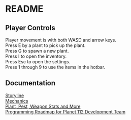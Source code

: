 # README

## Player Controls
Player movement is with both WASD and arrow keys.  
Press E by a plant to pick up the plant.  
Press G to spawn a new plant.  
Press I to open the inventory.  
Press Esc to open the settings.  
Press 1 through 9 to use the items in the hotbar.

## Documentation
[Storyline](https://docs.google.com/document/d/1KCsUWCJs6QGOLFqffXXp3BxNZvURIgNCGsbUw-r4euU/edit)  
[Mechanics](https://docs.google.com/document/d/1qmsx3F7Hh5C4Zg7G3A6n3ps4ukyw240-1f1zCxCJvFQ/edit)  
[Plant, Pest, Weapon Stats and More](https://docs.google.com/spreadsheets/d/1P9HSkY_p-F63yTZGUUqZw3BYwnzrJD54FBPH6_SzT6I/edit#gid=0)  
[Programming Roadmap for Planet 112 Development Team](https://docs.google.com/document/d/11mfr9oxdp3yUpEL4qj4velvEBVIkSRscxyt1IqKceks/edit?usp=sharing)  